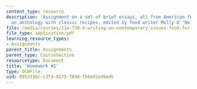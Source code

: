 ```yaml
---
content_type: resource
description: 'Assignment on a set of brief essays, all from American food writing:
  an anthology with classic recipes, edited by food writer Molly O''Neill.'
file: /media/courses/21w-730-4-writing-on-contemporary-issues-food-for-thought-writing-and-reading-about-the-cultures-of-food-fall-2008/8953336cc3fdd175789df66a92ed6e4b_hw_2.pdf
file_type: application/pdf
learning_resource_types:
- Assignments
parent_title: Assignments
parent_type: CourseSection
resourcetype: Document
title: 'Homework #2'
type: OCWFile
uid: 8953336c-c3fd-d175-789d-f66a92ed6e4b
---
```

